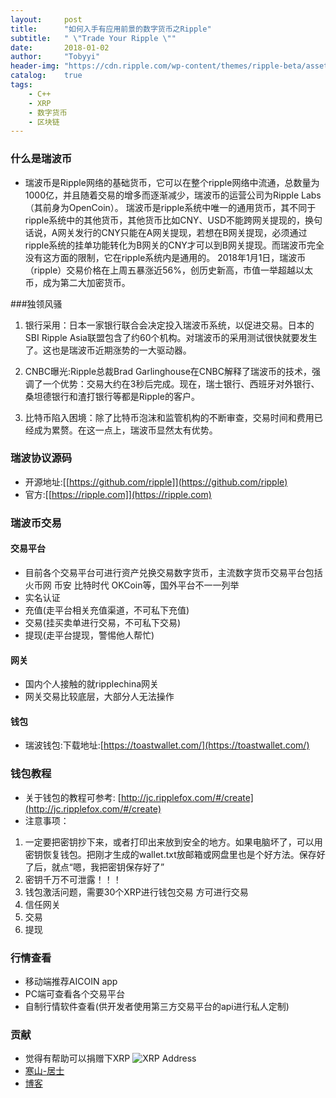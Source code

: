 ```yaml
---
layout:     post
title:      "如何入手有应用前景的数字货币之Ripple"
subtitle:   " \"Trade Your Ripple \""
date:       2018-01-02
author:     "Tobyyi"
header-img: "https://cdn.ripple.com/wp-content/themes/ripple-beta/assets/img/home/home-bg-new.jpg"
catalog:    true
tags:
    - C++
    - XRP
    - 数字货币
    - 区块链
---
```


### 什么是瑞波币

* 瑞波币是Ripple网络的基础货币，它可以在整个ripple网络中流通，总数量为1000亿，并且随着交易的增多而逐渐减少，瑞波币的运营公司为Ripple Labs（其前身为OpenCoin）。
瑞波币是ripple系统中唯一的通用货币，其不同于ripple系统中的其他货币，其他货币比如CNY、USD不能跨网关提现的，换句话说，A网关发行的CNY只能在A网关提现，若想在B网关提现，必须通过ripple系统的挂单功能转化为B网关的CNY才可以到B网关提现。而瑞波币完全没有这方面的限制，它在ripple系统内是通用的。
2018年1月1日，瑞波币（ripple）交易价格在上周五暴涨近56%，创历史新高，市值一举超越以太币，成为第二大加密货币。

###独领风骚
1. 银行采用：日本一家银行联合会决定投入瑞波币系统，以促进交易。日本的SBI Ripple Asia联盟包含了约60个机构。对瑞波币的采用测试很快就要发生了。这也是瑞波币近期涨势的一大驱动器。

2. CNBC曝光:Ripple总裁Brad Garlinghouse在CNBC解释了瑞波币的技术，强调了一个优势：交易大约在3秒后完成。现在，瑞士银行、西班牙对外银行、桑坦德银行和渣打银行等都是Ripple的客户。

3. 比特币陷入困境：除了比特币泡沫和监管机构的不断审查，交易时间和费用已经成为累赘。在这一点上，瑞波币显然太有优势。

###  瑞波协议源码

* 开源地址:[[https://github.com/ripple]](https://github.com/ripple) 
* 官方:[[https://ripple.com]](https://ripple.com) 


### 瑞波币交易 

#### 交易平台
* 目前各个交易平台可进行资产兑换交易数字货币，主流数字货币交易平台包括 火币网 币安 比特时代 OKCoin等，国外平台不一一列举
* 实名认证
* 充值(走平台相关充值渠道，不可私下充值)
* 交易(挂买卖单进行交易，不可私下交易)
* 提现(走平台提现，警惕他人帮忙)

#### 网关
*  国内个人接触的就ripplechina网关
* 网关交易比较底层，大部分人无法操作

#### 钱包
* 瑞波钱包:下载地址:[https://toastwallet.com/](https://toastwallet.com/)

### 钱包教程
* 关于钱包的教程可参考: [http://jc.ripplefox.com/#/create](http://jc.ripplefox.com/#/create)
* 注意事项：
1. 一定要把密钥抄下来，或者打印出来放到安全的地方。如果电脑坏了，可以用密钥恢复钱包。把刚才生成的wallet.txt放邮箱或网盘里也是个好方法。保存好了后，就点“嗯，我把密钥保存好了”
2. 密钥千万不可泄露！！！
3. 钱包激活问题，需要30个XRP进行钱包交易 方可进行交易
4. 信任网关
5. 交易
6. 提现


### 行情查看
* 移动端推荐AICOIN app
* PC端可查看各个交易平台
* 自制行情软件查看(供开发者使用第三方交易平台的api进行私人定制)

### 贡献
* 觉得有帮助可以捐赠下XRP
![XRP Address](http://qtddui.b0.upaiyun.com/gitdir/rippleaddress.png)
* [寒山-居士](https://github.com/toby20130333)
* [博客](http://www.heilqt.com)
